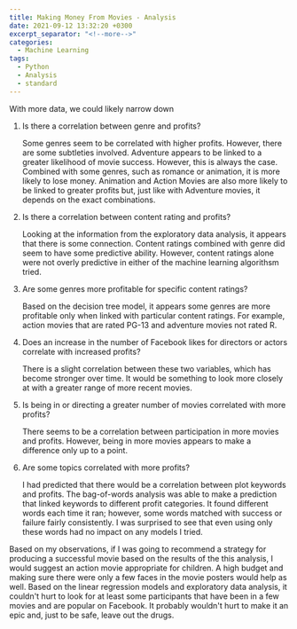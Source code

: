 ```yaml
---
title: Making Money From Movies - Analysis
date: 2021-09-12 13:32:20 +0300
excerpt_separator: "<!--more-->"
categories:
  - Machine Learning
tags:
  - Python
  - Analysis
  - standard
---
```


With more data, we could likely narrow down

1.	Is there a correlation between genre and profits?

    Some genres seem to be correlated with higher profits. However, there are some subtleties involved. Adventure appears to be linked to a greater likelihood of movie success. However, this is always the case. Combined with some genres, such as romance or animation, it is more likely to lose money.  Animation and Action Movies are also more likely to be linked to greater profits but, just like with Adventure movies, it depends on the exact combinations.

2.	Is there a correlation between content rating and profits?

    Looking at the information from the exploratory data analysis, it appears that there is some connection. Content ratings combined with genre did seem to have some predictive ability. However, content ratings alone were not overly predictive in either of the machine learning algorithsm tried. 

3.  Are some genres more profitable for specific content ratings?

    Based on the decision tree model, it appears some genres are more profitable only when linked with particular content ratings. For example, action movies that are rated PG-13 and adventure movies not rated R.

4.	Does an increase in the number of Facebook likes for directors or actors correlate with increased profits?
    
    There is a slight correlation between these two variables, which has become stronger over time.  It would be something to look more closely at with a greater range of more recent movies.

5.	Is being in or directing a greater number of movies correlated with more profits? 

    There seems to be a correlation between participation in more movies and profits. However, being in more movies appears to make a difference only up to a point.

6.	Are some topics correlated with more profits?

    I had predicted that there would be a correlation between plot keywords and profits. The bag-of-words analysis was able to make a prediction that linked keywords to different profit categories. It found different words each time it ran; however, some words matched with success or failure fairly consistently. I was surprised to see that even using only these words had no impact on any models I tried.

Based on my observations, if I was going to recommend a strategy for producing a successful movie based on the results of the this analysis, I would suggest an action movie appropriate for children. A high budget and making sure there were only a few faces in the movie posters would help as well.  Based on the linear regression models and exploratory data analysis, it couldn't hurt to look for at least some participants that have been in a few movies and are popular on Facebook. It probably wouldn't hurt to make it an epic and, just to be safe, leave out the drugs.
